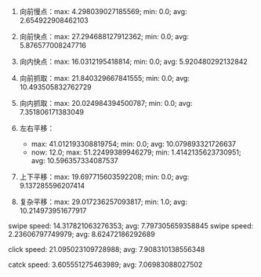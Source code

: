1. 向前慢点：max: 4.298039027185569; min: 0.0; avg: 2.654922908462103

2. 向前快点：max: 27.294688127912362; min: 0.0; avg: 5.876577008247716

3. 向内快点：max: 16.0312195418814; min: 0.0; avg: 5.920480292132842

4. 向前抓取：max: 21.840329667841555; min: 0.0; avg: 10.493505832762729

5. 向内抓取：max: 20.024984394500787; min: 0.0; avg: 7.351806171383049

6. 左右平移：
   - max: 41.012193308819754; min: 0.0; avg: 10.079893321726637 
   - now: 12.0; max: 51.22499389946279; min: 1.4142135623730951; avg: 10.596357334087537

7. 上下平移：max: 19.697715603592208; min: 0.0; avg: 9.137285596207414

8. 复杂平移：max: 29.017236257093817; min: 1.0; avg: 10.214973951677917

swipe speed: 14.317821063276353; avg: 7.797305659358845
swipe speed: 2.23606797749979; avg: 8.62472186292689

click speed: 21.095023109728988; avg: 7.908310138556348

catck speed: 3.605551275463989; avg: 7.06983088027502
